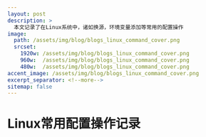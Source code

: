 ```yaml
---
layout: post
description: > 
  本文记录了在Linux系统中，诸如换源，环境变量添加等常用的配置操作
image: 
  path: /assets/img/blog/blogs_linux_command_cover.png
  srcset: 
    1920w: /assets/img/blog/blogs_linux_command_cover.png
    960w:  /assets/img/blog/blogs_linux_command_cover.png
    480w:  /assets/img/blog/blogs_linux_command_cover.png
accent_image: /assets/img/blog/blogs_linux_command_cover.png
excerpt_separator: <!--more-->
sitemap: false
---
```

# Linux常用配置操作记录